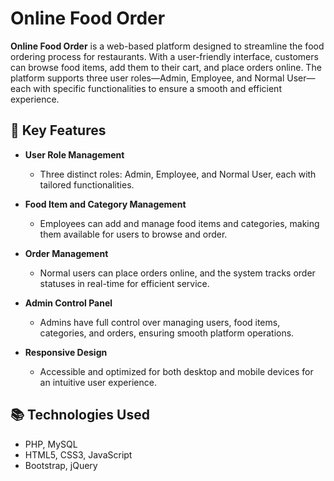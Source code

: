 
# Online Food Order

**Online Food Order** is a web-based platform designed to streamline the food ordering process for restaurants. With a user-friendly interface, customers can browse food items, add them to their cart, and place orders online. The platform supports three user roles—Admin, Employee, and Normal User—each with specific functionalities to ensure a smooth and efficient experience.


## 🚀 Key Features

- **User Role Management**
  - Three distinct roles: Admin, Employee, and Normal User, each with tailored functionalities.

- **Food Item and Category Management**
  - Employees can add and manage food items and categories, making them available for users to browse and order.

- **Order Management**
  - Normal users can place orders online, and the system tracks order statuses in real-time for efficient service.

- **Admin Control Panel**
  - Admins have full control over managing users, food items, categories, and orders, ensuring smooth platform operations.

- **Responsive Design**
  - Accessible and optimized for both desktop and mobile devices for an intuitive user experience.

## 📚 Technologies Used
- PHP, MySQL
- HTML5, CSS3, JavaScript
- Bootstrap, jQuery

